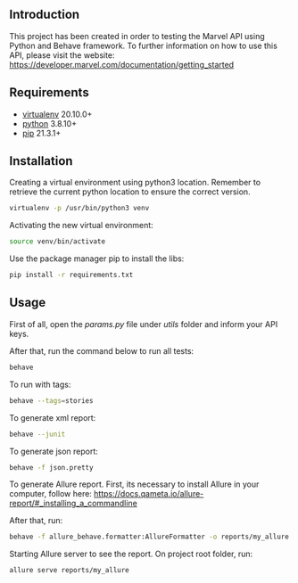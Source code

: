 ## Introduction

This project has been created in order to testing the Marvel API using Python and Behave framework. To further information on how to use this API, please visit the website: https://developer.marvel.com/documentation/getting_started 

## Requirements
- [virtualenv](https://docs.python.org/3.8/library/venv.html) 20.10.0+
- [python](https://www.python.org/downloads/release/python-3810/) 3.8.10+
- [pip](https://pypi.org/project/pip/) 21.3.1+

## Installation

Creating a virtual environment using python3 location. Remember to retrieve the current python location to ensure the correct version.

```bash
virtualenv -p /usr/bin/python3 venv
```

Activating the new virtual environment:

```bash
source venv/bin/activate
```

Use the package manager pip to install the libs:

```bash
pip install -r requirements.txt
```

## Usage

First of all, open the *params.py* file under *utils* folder and inform your API keys.

After that, run the command below to run all tests:


```bash
behave
```

To run with tags:


```bash
behave --tags=stories
```
To generate xml report:


```bash
behave --junit
```

To generate json report:


```bash
behave -f json.pretty
```

To generate Allure report. First, its necessary to install Allure in your computer, follow here: https://docs.qameta.io/allure-report/#_installing_a_commandline

After that, run:

```bash
behave -f allure_behave.formatter:AllureFormatter -o reports/my_allure
```

Starting Allure server to see the report. On project root folder, run:


```bash
allure serve reports/my_allure
```